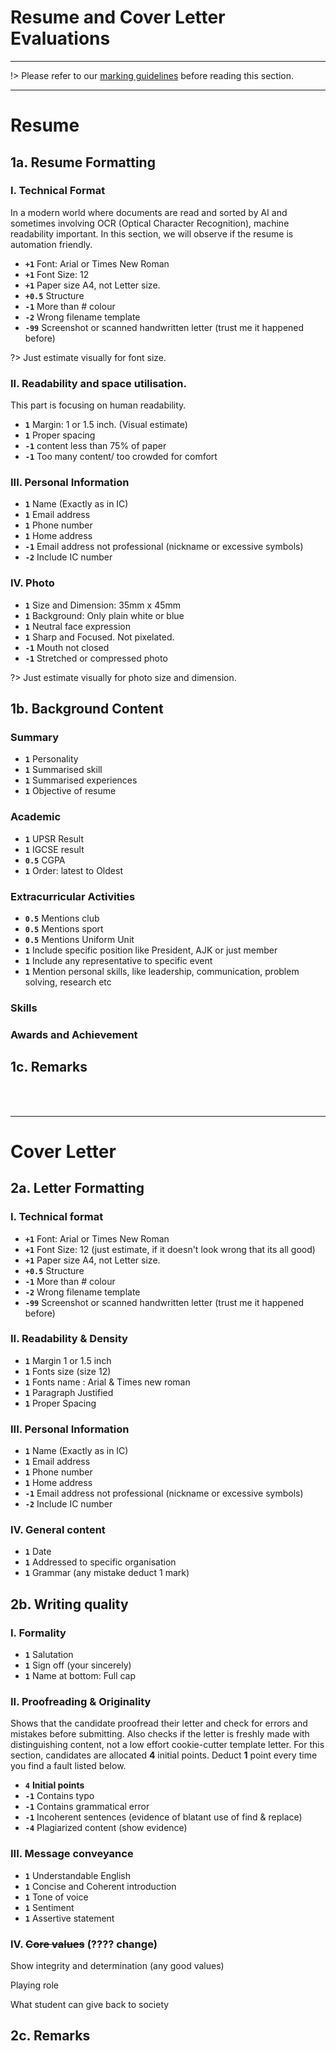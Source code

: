 # Resume and Cover Letter Evaluations

---

!> Please refer to our [marking guidelines](/evaluation-general-guide) before reading this section.

---

# Resume


## 1a. Resume Formatting

### I. Technical Format 
In a modern world where documents are read and sorted by AI and sometimes involving OCR (Optical Character Recognition), machine readability important. In this section, we will observe if the resume is automation friendly.
* **`+1`** Font: Arial or Times New Roman
* **`+1`** Font Size: 12
* **`+1`** Paper size A4, not Letter size.
* **`+0.5`** Structure
* **`-1`** More than # colour
* **`-2`** Wrong filename template
* **`-99`** Screenshot or scanned handwritten letter (trust me it happened before)

?> Just estimate visually for font size.

### II. Readability and space utilisation.
This part is focusing on human readability.
* **`1`** Margin: 1 or 1.5 inch. (Visual estimate)
* **`1`** Proper spacing
* **`-1`** content less than 75% of paper
* **`-1`** Too many content/ too crowded for comfort


### III. Personal Information
* **`1`** Name (Exactly as in IC)
* **`1`** Email address
* **`1`** Phone number
* **`1`** Home address
* **`-1`** Email address not professional (nickname or excessive symbols)
* **`-2`** Include IC number


### IV. Photo

* **`1`** Size and Dimension: 35mm x 45mm 
* **`1`** Background: Only plain white or blue
* **`1`** Neutral face expression
* **`1`** Sharp and Focused. Not pixelated.
* **`-1`** Mouth not closed
* **`-1`** Stretched or compressed photo

?> Just estimate visually for photo size and dimension.

## 1b. Background Content

### Summary
* **`1`** Personality
* **`1`** Summarised skill 
* **`1`** Summarised experiences
* **`1`** Objective of resume

### Academic
* **`1`** UPSR Result
* **`1`** IGCSE result
* **`0.5`** CGPA 
* **`1`** Order: latest to Oldest

### Extracurricular Activities
* **`0.5`** Mentions club
* **`0.5`** Mentions sport
* **`0.5`** Mentions Uniform Unit
* **`1`** Include specific position like President, AJK or just member
* **`1`** Include any representative to specific event
* **`1`** Mention personal skills, like leadership, communication, problem solving, research etc

### Skills
### Awards and Achievement 

## 1c. Remarks

</br>
</br>

---

# Cover Letter

## 2a. Letter Formatting

### I. Technical format
* **`+1`** Font: Arial or Times New Roman
* **`+1`** Font Size: 12 (just estimate, if it doesn't look wrong that its all good)
* **`+1`** Paper size A4, not Letter size.
* **`+0.5`** Structure
* **`-1`** More than # colour
* **`-2`** Wrong filename template
* **`-99`** Screenshot or scanned handwritten letter (trust me it happened before)

### II. Readability & Density
* **`1`** Margin 1 or 1.5 inch
* **`1`** Fonts size (size 12)
* **`1`** Fonts name : Arial & Times new roman 
* **`1`** Paragraph Justified
* **`1`** Proper Spacing

### III. Personal Information
* **`1`** Name (Exactly as in IC)
* **`1`** Email address
* **`1`** Phone number
* **`1`** Home address
* **`-1`** Email address not professional (nickname or excessive symbols)
* **`-2`** Include IC number

### IV. General content
* **`1`** Date
* **`1`** Addressed to specific organisation 
* **`1`** Grammar (any mistake deduct 1 mark)


## 2b. Writing quality

### I. Formality 
* **`1`** Salutation
* **`1`** Sign off (your sincerely)
* **`1`** Name at bottom: Full cap

### II. Proofreading & Originality 
Shows that the candidate proofread their letter and check for errors and mistakes before submitting. Also checks if the letter is freshly made with distinguishing content, not a low effort cookie-cutter template letter. For this section, candidates are allocated **4** initial points. Deduct **1** point every time you find a fault listed below.
* **`4`** **Initial points**
* **`-1`** Contains typo
* **`-1`** Contains grammatical error
* **`-1`** Incoherent sentences (evidence of blatant use of find & replace)
* **`-4`** Plagiarized content (show evidence)

### III. Message conveyance 
* **`1`** Understandable English
* **`1`** Concise and Coherent introduction
* **`1`** Tone of voice 
* **`1`** Sentiment 
* **`1`** Assertive statement

### IV. ~~Core values~~ (???? change)
Show integrity and determination (any good values)

Playing role

What student can give back to society 


## 2c. Remarks

